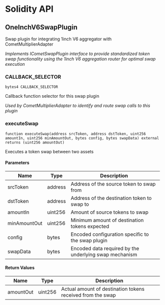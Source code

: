# Solidity API

## OneInchV6SwapPlugin

Swap plugin for integrating 1inch V6 aggregator with CometMultiplierAdapter

_Implements ICometSwapPlugin interface to provide standardized token swap functionality
     using the 1inch V6 aggregation router for optimal swap execution_

### CALLBACK_SELECTOR

```solidity
bytes4 CALLBACK_SELECTOR
```

Callback function selector for this swap plugin

_Used by CometMultiplierAdapter to identify and route swap calls to this plugin_

### executeSwap

```solidity
function executeSwap(address srcToken, address dstToken, uint256 amountIn, uint256 minAmountOut, bytes config, bytes swapData) external returns (uint256 amountOut)
```

Executes a token swap between two assets

#### Parameters

| Name | Type | Description |
| ---- | ---- | ----------- |
| srcToken | address | Address of the source token to swap from |
| dstToken | address | Address of the destination token to swap to |
| amountIn | uint256 | Amount of source tokens to swap |
| minAmountOut | uint256 | Minimum amount of destination tokens expected |
| config | bytes | Encoded configuration specific to the swap plugin |
| swapData | bytes | Encoded data required by the underlying swap mechanism |

#### Return Values

| Name | Type | Description |
| ---- | ---- | ----------- |
| amountOut | uint256 | Actual amount of destination tokens received from the swap |

